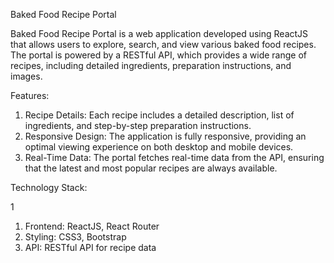 Baked Food Recipe Portal

Baked Food Recipe Portal is a web application developed using ReactJS that allows users to explore, search, and view various baked food recipes. The portal is powered by a RESTful API, which provides a wide range of recipes, including detailed ingredients, preparation instructions, and images.

Features:

1) Recipe Details: Each recipe includes a detailed description, list of ingredients, and step-by-step preparation instructions.
2) Responsive Design: The application is fully responsive, providing an optimal viewing experience on both desktop and mobile devices.
3) Real-Time Data: The portal fetches real-time data from the API, ensuring that the latest and most popular recipes are always available.

Technology Stack:

1
1) Frontend: ReactJS, React Router
2) Styling: CSS3, Bootstrap
3) API: RESTful API for recipe data